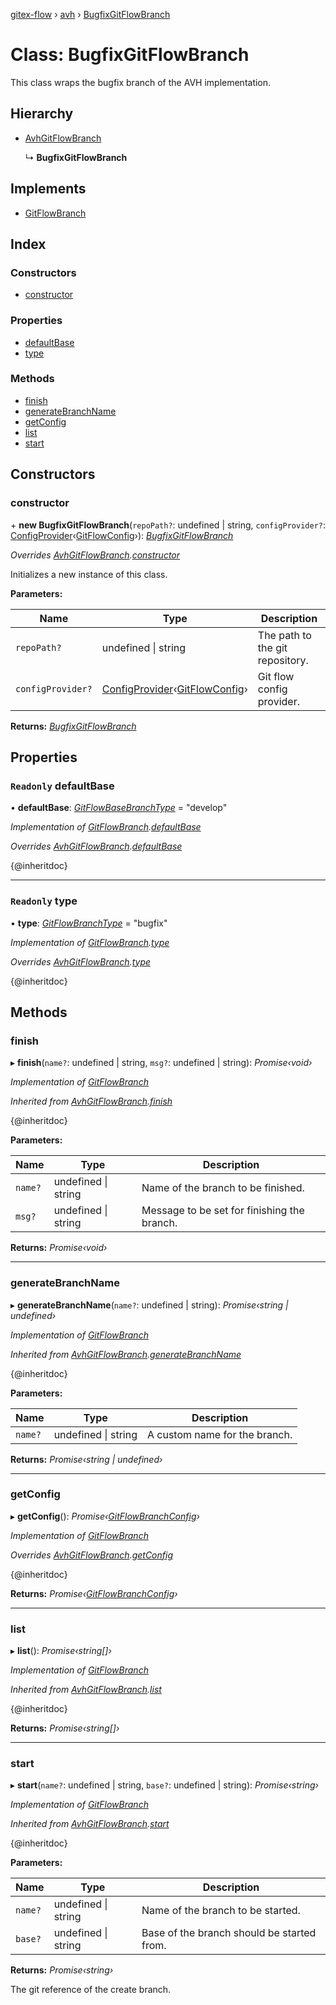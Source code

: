 [gitex-flow](../README.md) › [avh](../modules/avh.md) › [BugfixGitFlowBranch](avh.bugfixgitflowbranch.md)

# Class: BugfixGitFlowBranch

This class wraps the bugfix branch of the AVH implementation.

## Hierarchy

* [AvhGitFlowBranch](avh.avhgitflowbranch.md)

  ↳ **BugfixGitFlowBranch**

## Implements

* [GitFlowBranch](../interfaces/api.gitflowbranch.md)

## Index

### Constructors

* [constructor](avh.bugfixgitflowbranch.md#constructor)

### Properties

* [defaultBase](avh.bugfixgitflowbranch.md#readonly-defaultbase)
* [type](avh.bugfixgitflowbranch.md#readonly-type)

### Methods

* [finish](avh.bugfixgitflowbranch.md#finish)
* [generateBranchName](avh.bugfixgitflowbranch.md#generatebranchname)
* [getConfig](avh.bugfixgitflowbranch.md#getconfig)
* [list](avh.bugfixgitflowbranch.md#list)
* [start](avh.bugfixgitflowbranch.md#start)

## Constructors

###  constructor

\+ **new BugfixGitFlowBranch**(`repoPath?`: undefined | string, `configProvider?`: [ConfigProvider](../interfaces/api.configprovider.md)‹[GitFlowConfig](../interfaces/api.gitflowconfig.md)›): *[BugfixGitFlowBranch](avh.bugfixgitflowbranch.md)*

*Overrides [AvhGitFlowBranch](avh.avhgitflowbranch.md).[constructor](avh.avhgitflowbranch.md#constructor)*

Initializes a new instance of this class.

**Parameters:**

Name | Type | Description |
------ | ------ | ------ |
`repoPath?` | undefined &#124; string | The path to the git repository. |
`configProvider?` | [ConfigProvider](../interfaces/api.configprovider.md)‹[GitFlowConfig](../interfaces/api.gitflowconfig.md)› | Git flow config provider.  |

**Returns:** *[BugfixGitFlowBranch](avh.bugfixgitflowbranch.md)*

## Properties

### `Readonly` defaultBase

• **defaultBase**: *[GitFlowBaseBranchType](../modules/api.md#gitflowbasebranchtype)* = "develop"

*Implementation of [GitFlowBranch](../interfaces/api.gitflowbranch.md).[defaultBase](../interfaces/api.gitflowbranch.md#readonly-defaultbase)*

*Overrides [AvhGitFlowBranch](avh.avhgitflowbranch.md).[defaultBase](avh.avhgitflowbranch.md#readonly-abstract-defaultbase)*

{@inheritdoc}

___

### `Readonly` type

• **type**: *[GitFlowBranchType](../modules/api.md#gitflowbranchtype)* = "bugfix"

*Implementation of [GitFlowBranch](../interfaces/api.gitflowbranch.md).[type](../interfaces/api.gitflowbranch.md#readonly-type)*

*Overrides [AvhGitFlowBranch](avh.avhgitflowbranch.md).[type](avh.avhgitflowbranch.md#readonly-abstract-type)*

{@inheritdoc}

## Methods

###  finish

▸ **finish**(`name?`: undefined | string, `msg?`: undefined | string): *Promise‹void›*

*Implementation of [GitFlowBranch](../interfaces/api.gitflowbranch.md)*

*Inherited from [AvhGitFlowBranch](avh.avhgitflowbranch.md).[finish](avh.avhgitflowbranch.md#finish)*

{@inheritdoc}

**Parameters:**

Name | Type | Description |
------ | ------ | ------ |
`name?` | undefined &#124; string | Name of the branch to be finished. |
`msg?` | undefined &#124; string | Message to be set for finishing the branch.  |

**Returns:** *Promise‹void›*

___

###  generateBranchName

▸ **generateBranchName**(`name?`: undefined | string): *Promise‹string | undefined›*

*Implementation of [GitFlowBranch](../interfaces/api.gitflowbranch.md)*

*Inherited from [AvhGitFlowBranch](avh.avhgitflowbranch.md).[generateBranchName](avh.avhgitflowbranch.md#generatebranchname)*

{@inheritdoc}

**Parameters:**

Name | Type | Description |
------ | ------ | ------ |
`name?` | undefined &#124; string | A custom name for the branch.  |

**Returns:** *Promise‹string | undefined›*

___

###  getConfig

▸ **getConfig**(): *Promise‹[GitFlowBranchConfig](../interfaces/api.gitflowbranchconfig.md)›*

*Implementation of [GitFlowBranch](../interfaces/api.gitflowbranch.md)*

*Overrides [AvhGitFlowBranch](avh.avhgitflowbranch.md).[getConfig](avh.avhgitflowbranch.md#abstract-getconfig)*

{@inheritdoc}

**Returns:** *Promise‹[GitFlowBranchConfig](../interfaces/api.gitflowbranchconfig.md)›*

___

###  list

▸ **list**(): *Promise‹string[]›*

*Implementation of [GitFlowBranch](../interfaces/api.gitflowbranch.md)*

*Inherited from [AvhGitFlowBranch](avh.avhgitflowbranch.md).[list](avh.avhgitflowbranch.md#list)*

{@inheritdoc}

**Returns:** *Promise‹string[]›*

___

###  start

▸ **start**(`name?`: undefined | string, `base?`: undefined | string): *Promise‹string›*

*Implementation of [GitFlowBranch](../interfaces/api.gitflowbranch.md)*

*Inherited from [AvhGitFlowBranch](avh.avhgitflowbranch.md).[start](avh.avhgitflowbranch.md#start)*

{@inheritdoc}

**Parameters:**

Name | Type | Description |
------ | ------ | ------ |
`name?` | undefined &#124; string | Name of the branch to be started. |
`base?` | undefined &#124; string | Base of the branch should be started from. |

**Returns:** *Promise‹string›*

The git reference of the create branch.

